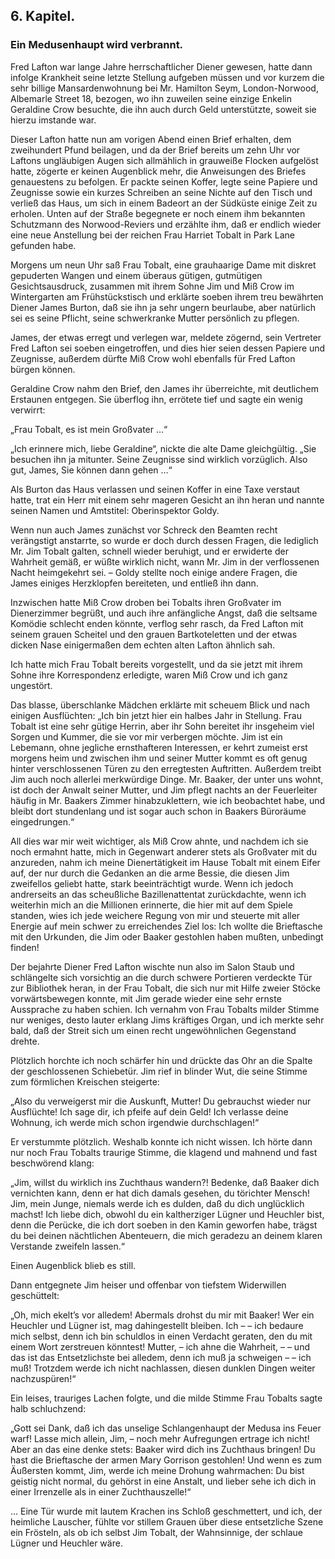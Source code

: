 <h2>6. Kapitel.</h2>
<h3>Ein Medusenhaupt wird verbrannt.</h3>

Fred Lafton war lange Jahre herrschaftlicher Diener gewesen, hatte dann infolge
Krankheit seine letzte Stellung aufgeben müssen und vor kurzem die sehr billige
Mansardenwohnung bei Mr. Hamilton Seym, London-Norwood, Albemarle Street 18,
bezogen, wo ihn zuweilen seine einzige Enkelin Geraldine Crow besuchte, die ihn
auch durch Geld unterstützte, soweit sie hierzu imstande war.

Dieser Lafton hatte nun am vorigen Abend einen Brief erhalten, dem zweihundert
Pfund beilagen, und da der Brief bereits um zehn Uhr vor Laftons ungläubigen
Augen sich allmählich in grauweiße Flocken aufgelöst hatte, zögerte er keinen
Augenblick mehr, die Anweisungen des Briefes genauestens zu befolgen. Er packte
seinen Koffer, legte seine Papiere und Zeugnisse sowie ein kurzes Schreiben an
seine Nichte auf den Tisch und verließ das Haus, um sich in einem Badeort an
der Südküste einige Zeit zu erholen. Unten auf der Straße begegnete er noch
einem ihm bekannten Schutzmann des Norwood-Reviers und erzählte ihm, daß er
endlich wieder eine neue Anstellung bei der reichen Frau Harriet Tobalt in Park
Lane gefunden habe.

Morgens um neun Uhr saß Frau Tobalt, eine grauhaarige Dame mit diskret
gepuderten Wangen und einem überaus gütigen, gutmütigen Gesichtsausdruck,
zusammen mit ihrem Sohne Jim und Miß Crow im Wintergarten am Frühstückstisch
und erklärte soeben ihrem treu bewährten Diener James Burton, daß sie ihn ja
sehr ungern beurlaube, aber natürlich sei es seine Pflicht, seine schwerkranke
Mutter persönlich zu pflegen.

James, der etwas erregt und verlegen war, meldete zögernd, sein Vertreter Fred
Lafton sei soeben eingetroffen, und dies hier seien dessen Papiere und
Zeugnisse, außerdem dürfte Miß Crow wohl ebenfalls für Fred Lafton bürgen
können.

Geraldine Crow nahm den Brief, den James ihr überreichte, mit deutlichem
Erstaunen entgegen. Sie überflog ihn, errötete tief und sagte ein wenig
verwirrt:

„Frau Tobalt, es ist mein Großvater …“

„Ich erinnere mich, liebe Geraldine“, nickte die alte Dame gleichgültig. „Sie
besuchen ihn ja mitunter. Seine Zeugnisse sind wirklich vorzüglich. Also gut,
James, Sie können dann gehen …“

Als Burton das Haus verlassen und seinen Koffer in eine Taxe verstaut hatte,
trat ein Herr mit einem sehr mageren Gesicht an ihn heran und nannte seinen
Namen und Amtstitel: Oberinspektor Goldy.

Wenn nun auch James zunächst vor Schreck den Beamten recht verängstigt
anstarrte, so wurde er doch durch dessen Fragen, die lediglich Mr. Jim Tobalt
galten, schnell wieder beruhigt, und er erwiderte der Wahrheit gemäß, er wüßte
wirklich nicht, wann Mr. Jim in der verflossenen Nacht heimgekehrt sei. – Goldy
stellte noch einige andere Fragen, die James einiges Herzklopfen bereiteten,
und entließ ihn dann.

Inzwischen hatte Miß Crow droben bei Tobalts ihren Großvater im Dienerzimmer
begrüßt, und auch ihre anfängliche Angst, daß die seltsame Komödie schlecht
enden könnte, verflog sehr rasch, da Fred Lafton mit seinem grauen Scheitel und
den grauen Bartkoteletten und der etwas dicken Nase einigermaßen dem echten
alten Lafton ähnlich sah.

Ich hatte mich Frau Tobalt bereits vorgestellt, und da sie jetzt mit ihrem
Sohne ihre Korrespondenz erledigte, waren Miß Crow und ich ganz ungestört.

Das blasse, überschlanke Mädchen erklärte mit scheuem Blick und nach einigen
Ausflüchten: „Ich bin jetzt hier ein halbes Jahr in Stellung. Frau Tobalt ist
eine sehr gütige Herrin, aber ihr Sohn bereitet ihr insgeheim viel Sorgen und
Kummer, die sie vor mir verbergen möchte. Jim ist ein Lebemann, ohne jegliche
ernsthafteren Interessen, er kehrt zumeist erst morgens heim und zwischen ihm
und seiner Mutter kommt es oft genug hinter verschlossenen Türen zu den
erregtesten Auftritten. Außerdem treibt Jim auch noch allerlei merkwürdige
Dinge. Mr. Baaker, der unter uns wohnt, ist doch der Anwalt seiner Mutter, und
Jim pflegt nachts an der Feuerleiter häufig in Mr. Baakers Zimmer
hinabzuklettern, wie ich beobachtet habe, und bleibt dort stundenlang und ist
sogar auch schon in Baakers Büroräume eingedrungen.“

All dies war mir weit wichtiger, als Miß Crow ahnte, und nachdem ich sie noch
ermahnt hatte, mich in Gegenwart anderer stets als Großvater mit du anzureden,
nahm ich meine Dienertätigkeit im Hause Tobalt mit einem Eifer auf, der nur
durch die Gedanken an die arme Bessie, die diesen Jim zweifellos geliebt hatte,
stark beeinträchtigt wurde. Wenn ich jedoch andrerseits an das scheußliche
Bazillenattentat zurückdachte, wenn ich weiterhin mich an die Millionen
erinnerte, die hier mit auf dem Spiele standen, wies ich jede weichere Regung
von mir und steuerte mit aller Energie auf mein schwer zu erreichendes Ziel
los: Ich wollte die Brieftasche mit den Urkunden, die Jim oder Baaker gestohlen
haben mußten, unbedingt finden!

Der bejahrte Diener Fred Lafton wischte nun also im Salon Staub und schlängelte
sich vorsichtig an die durch schwere Portieren verdeckte Tür zur Bibliothek
heran, in der Frau Tobalt, die sich nur mit Hilfe zweier Stöcke vorwärtsbewegen
konnte, mit Jim gerade wieder eine sehr ernste Aussprache zu haben schien. Ich
vernahm von Frau Tobalts milder Stimme nur weniges, desto lauter erklang Jims
kräftiges Organ, und ich merkte sehr bald, daß der Streit sich um einen recht
ungewöhnlichen Gegenstand drehte.

Plötzlich horchte ich noch schärfer hin und drückte das Ohr an die Spalte der
geschlossenen Schiebetür. Jim rief in blinder Wut, die seine Stimme zum
förmlichen Kreischen steigerte:

„Also du verweigerst mir die Auskunft, Mutter! Du gebrauchst wieder nur
Ausflüchte! Ich sage dir, ich pfeife auf dein Geld! Ich verlasse deine Wohnung,
ich werde mich schon irgendwie durchschlagen!“

Er verstummte plötzlich. Weshalb konnte ich nicht wissen. Ich hörte dann nur
noch Frau Tobalts traurige Stimme, die klagend und mahnend und fast beschwörend
klang:

„Jim, willst du wirklich ins Zuchthaus wandern?! Bedenke, daß Baaker dich
vernichten kann, denn er hat dich damals gesehen, du törichter Mensch! Jim,
mein Junge, niemals werde ich es dulden, daß du dich unglücklich machst! Ich
liebe dich, obwohl du ein kaltherziger Lügner und Heuchler bist, denn die
Perücke, die ich dort soeben in den Kamin geworfen habe, trägst du bei deinen
nächtlichen Abenteuern, die mich geradezu an deinem klaren Verstande zweifeln
lassen.“

Einen Augenblick blieb es still.

Dann entgegnete Jim heiser und offenbar von tiefstem Widerwillen geschüttelt:

„Oh, mich ekelt’s vor alledem! Abermals drohst du mir mit Baaker! Wer ein
Heuchler und Lügner ist, mag dahingestellt bleiben. Ich – – ich bedaure mich
selbst, denn ich bin schuldlos in einen Verdacht geraten, den du mit einem Wort
zerstreuen könntest! Mutter, – ich ahne die Wahrheit, – – und das ist das
Entsetzlichste bei alledem, denn ich muß ja schweigen – – ich muß! Trotzdem
werde ich nicht nachlassen, diesen dunklen Dingen weiter nachzuspüren!“

Ein leises, trauriges Lachen folgte, und die milde Stimme Frau Tobalts sagte
halb schluchzend:

„Gott sei Dank, daß ich das unselige Schlangenhaupt der Medusa ins Feuer warf!
Lasse mich allein, Jim, – noch mehr Aufregungen ertrage ich nicht! Aber an das
eine denke stets: Baaker wird dich ins Zuchthaus bringen! Du hast die
Brieftasche der armen Mary Gorrison gestohlen! Und wenn es zum Äußersten kommt,
Jim, werde ich meine Drohung wahrmachen: Du bist geistig nicht normal, du
gehörst in eine Anstalt, und lieber sehe ich dich in einer Irrenzelle als in
einer Zuchthauszelle!“

… Eine Tür wurde mit lautem Krachen ins Schloß geschmettert, und ich, der
heimliche Lauscher, fühlte vor stillem Grauen über diese entsetzliche Szene ein
Frösteln, als ob ich selbst Jim Tobalt, der Wahnsinnige, der schlaue Lügner und
Heuchler wäre.


